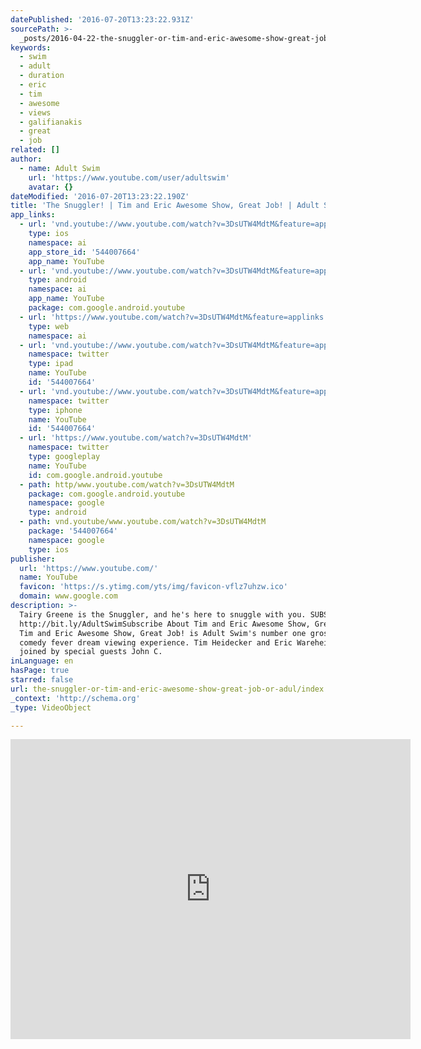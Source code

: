 ```yaml
---
datePublished: '2016-07-20T13:23:22.931Z'
sourcePath: >-
  _posts/2016-04-22-the-snuggler-or-tim-and-eric-awesome-show-great-job-or-adul.md
keywords:
  - swim
  - adult
  - duration
  - eric
  - tim
  - awesome
  - views
  - galifianakis
  - great
  - job
related: []
author:
  - name: Adult Swim
    url: 'https://www.youtube.com/user/adultswim'
    avatar: {}
dateModified: '2016-07-20T13:23:22.190Z'
title: 'The Snuggler! | Tim and Eric Awesome Show, Great Job! | Adult Swim'
app_links:
  - url: 'vnd.youtube://www.youtube.com/watch?v=3DsUTW4MdtM&feature=applinks'
    type: ios
    namespace: ai
    app_store_id: '544007664'
    app_name: YouTube
  - url: 'vnd.youtube://www.youtube.com/watch?v=3DsUTW4MdtM&feature=applinks'
    type: android
    namespace: ai
    app_name: YouTube
    package: com.google.android.youtube
  - url: 'https://www.youtube.com/watch?v=3DsUTW4MdtM&feature=applinks'
    type: web
    namespace: ai
  - url: 'vnd.youtube://www.youtube.com/watch?v=3DsUTW4MdtM&feature=applinks'
    namespace: twitter
    type: ipad
    name: YouTube
    id: '544007664'
  - url: 'vnd.youtube://www.youtube.com/watch?v=3DsUTW4MdtM&feature=applinks'
    namespace: twitter
    type: iphone
    name: YouTube
    id: '544007664'
  - url: 'https://www.youtube.com/watch?v=3DsUTW4MdtM'
    namespace: twitter
    type: googleplay
    name: YouTube
    id: com.google.android.youtube
  - path: http/www.youtube.com/watch?v=3DsUTW4MdtM
    package: com.google.android.youtube
    namespace: google
    type: android
  - path: vnd.youtube/www.youtube.com/watch?v=3DsUTW4MdtM
    package: '544007664'
    namespace: google
    type: ios
publisher:
  url: 'https://www.youtube.com/'
  name: YouTube
  favicon: 'https://s.ytimg.com/yts/img/favicon-vflz7uhzw.ico'
  domain: www.google.com
description: >-
  Tairy Greene is the Snuggler, and he's here to snuggle with you. SUBSCRIBE:
  http://bit.ly/AdultSwimSubscribe About Tim and Eric Awesome Show, Great Job!:
  Tim and Eric Awesome Show, Great Job! is Adult Swim's number one gross-out
  comedy fever dream viewing experience. Tim Heidecker and Eric Wareheim are
  joined by special guests John C.
inLanguage: en
hasPage: true
starred: false
url: the-snuggler-or-tim-and-eric-awesome-show-great-job-or-adul/index.html
_context: 'http://schema.org'
_type: VideoObject

---
```

<iframe src="https://cdn.embedly.com/widgets/media.html?src=https%3A%2F%2Fwww.youtube.com%2Fembed%2F3DsUTW4MdtM%3Ffeature%3Doembed&amp;url=https%3A%2F%2Fwww.youtube.com%2Fwatch%3Fv%3D3DsUTW4MdtM&amp;image=https%3A%2F%2Fi.ytimg.com%2Fvi%2F3DsUTW4MdtM%2Fhqdefault.jpg&amp;key=b7d04c9b404c499eba89ee7072e1c4f7&amp;type=text%2Fhtml&amp;schema=youtube" width="640" height="480" scrolling="no" frameborder="0" allowfullscreen="" style=""></iframe>